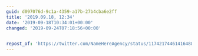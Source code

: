 ```yaml
---
guid: d097076d-9c1a-4359-a17b-27b4cba6e2ff
title: '2019.09.18, 12:34'
date: '2019-09-18T10:34:01+00:00'
changed: '2019-09-24T07:18:56+00:00'


repost_of: 'https://twitter.com/NameHereAgency/status/1174217446141648896'
---
```


